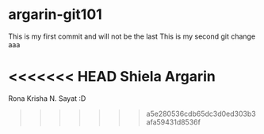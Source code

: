 # argarin-git101
This is my first commit and will not be the last
This is my second git change aaa


<<<<<<< HEAD
Shiela Argarin 
=======
Rona Krisha N. Sayat :D
>>>>>>> a5e280536cdb65dc3d0ed303b3afa59431d8536f
